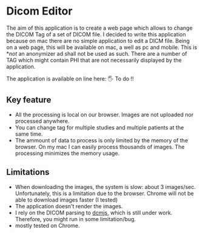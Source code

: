 # Dicom Editor

The aim of this application is to create a web page which allows to change the DICOM Tag of a set of DICOM file. I decided to write this application because on mac there are no simple application to edit a DICM file. Being on a web page, this will be available on mac, a well as pc and mobile.
This is **not* an anonymizer ad shall not be used as such. There are a number of TAG which might contain PHI that are not necessarily displayed by the application. 

The application is available on line here:
 🖐 To do !!

## Key feature
- All the processing is local on our browser. Images are not uploaded nor processed anywhere. 
- You can change tag for multiple studies and multiple patients at the same time.
- The ammount of data to process is only limited by the memory of the browser. On my mac I can easily process thousands of images. The processing minimizes the memory usage.

## Limitations
- When downloading the images, the system is slow: about 3 images/sec. Unfortunately, this is a limitation due to the browser. Chrome will not be able to download images faster (I tested)
- The application doesn't render the images.
- I rely on the DICOM parsing to [dcmjs](https://github.com/dcmjs-org/dcmjs), which is still under work. Therefore, you might run in some limitation/bug.
- mostly tested on Chrome.
